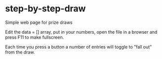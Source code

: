 # step-by-step-draw
Simple web page for prize draws

Edit the data = [] array, put in your numbers, open the file in a browser and press F11 to make fullscreen.

Each time you press a button a number of entries will toggle to "fall out" from the draw.
